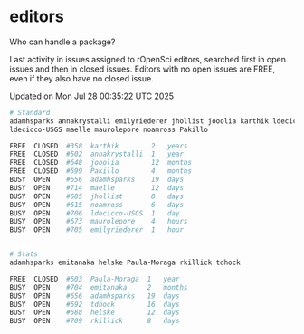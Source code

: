# editors

Who can handle a package?

Last activity in issues assigned to rOpenSci editors, searched first in open
issues and then in closed issues. Editors with no open issues are FREE, even if
they also have no closed issue.


Updated on Mon Jul 28 00:35:22 UTC 2025

```bash
# Standard
adamhsparks annakrystalli emilyriederer jhollist jooolia karthik ldecicco
ldecicco-USGS maelle maurolepore noamross Pakillo

FREE  CLOSED  #358  karthik        2   years
FREE  CLOSED  #502  annakrystalli  1   year
FREE  CLOSED  #648  jooolia        12  months
FREE  CLOSED  #599  Pakillo        4   months
BUSY  OPEN    #656  adamhsparks    19  days
BUSY  OPEN    #714  maelle         12  days
BUSY  OPEN    #685  jhollist       8   days
BUSY  OPEN    #615  noamross       6   days
BUSY  OPEN    #706  ldecicco-USGS  1   day
BUSY  OPEN    #673  maurolepore    4   hours
BUSY  OPEN    #705  emilyriederer  1   hour


# Stats
adamhsparks emitanaka helske Paula-Moraga rkillick tdhock

FREE  CLOSED  #603  Paula-Moraga  1   year
BUSY  OPEN    #704  emitanaka     2   months
BUSY  OPEN    #656  adamhsparks   19  days
BUSY  OPEN    #692  tdhock        16  days
BUSY  OPEN    #688  helske        12  days
BUSY  OPEN    #709  rkillick      8   days
```
